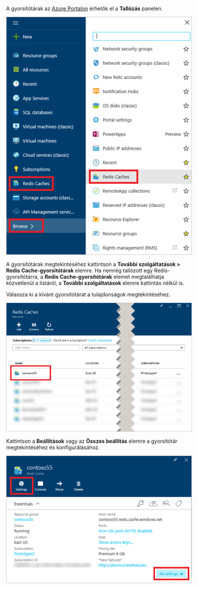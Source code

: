 A gyorsítótárak az [Azure Portalon](https://portal.azure.com) érhetők el a **Tallózás** panelen.

![Azure Redis Cache – Tallózás panel](media/redis-cache-browse/redis-cache-browse.png)

A gyorsítótárak megtekintéséhez kattintson a **További szolgáltatások > Redis Cache-gyorsítótárak** elemre. Ha nemrég tallózott egy Redis-gyorsítótárra, a **Redis Cache-gyorsítótárak** elemet megtalálhatja közvetlenül a listáról, a **További szolgáltatások** elemre kattintás nélkül is.

Válassza ki a kívánt gyorsítótárat a tulajdonságok megtekintéséhez.

![Azure Redis Cache – A gyorsítótárak listájának tallózása](media/redis-cache-browse/redis-caches.png)

Kattintson a **Beállítások** vagy az **Összes beállítás** elemre a gyorsítótár megtekintéséhez és konfigurálásához.

![A Redis Cache-gyorsítótár összes beállítása](media/redis-cache-browse/redis-cache-blade.png)



<!--HONumber=Nov16_HO2-->


